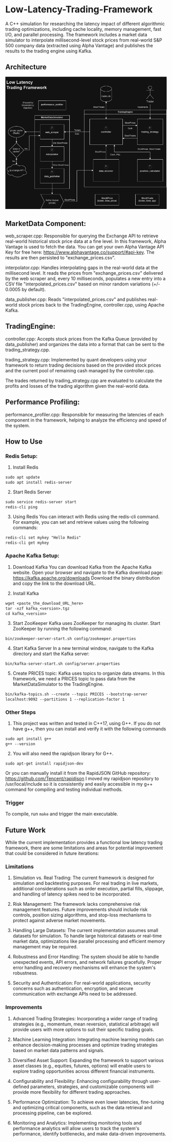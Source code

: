 # Low-Latency-Trading-Framework
A C++ simulation for researching the latency impact of different algorithmic trading optimizations, including cache locality, memory management, fast I/O, and parallel processing. The framework includes a market data simulator to interpolate millisecond-level stock prices from real-world S&P 500 company data (extracted using Alpha Vantage) and publishes the results to the trading engine using Kafka.

## Architecture
![alt text](https://github.com/Erik-Kelemen/Low-Latency-Trading-Framework/blob/main/imgs/LLFT-Architecture.drawio.png)

## MarketData Component:

web_scraper.cpp: Responsible for querying the Exchange API to retrieve real-world historical stock price data at a fine level.  In this framework, Alpha Vantage is used to fetch the data. You can get your own Alpha Vantage API Key for free here: https://www.alphavantage.co/support/#api-key.
The results are then persisted to "exchange_prices.csv".

interpolator.cpp: Handles interpolating gaps in the real-world data at the millisecond level. It reads the prices from "exchange_prices.csv" delivered by the web scraper and, every 10 milliseconds, populates a new entry into a CSV file "interpolated_prices.csv" based on minor random variations (+/- 0.0005 by default).

data_publisher.cpp: Reads "interpolated_prices.csv" and publishes real-world stock prices back to the TradingEngine, controller.cpp, using Apache Kafka.

## TradingEngine:

controller.cpp: Accepts stock prices from the Kafka Queue (provided by data_publisher) and organizes the data into a format that can be sent to the trading_strategy.cpp.

trading_strategy.cpp: Implemented by quant developers using your framework to return trading decisions based on the provided stock prices and the current pool of remaining cash managed by the controller.cpp.


The trades returned by trading_strategy.cpp are evaluated to calculate the profits and losses of the trading algorithm given the real-world data.


## Performance Profiling:

performance_profiler.cpp: Responsible for measuring the latencies of each component in the framework, helping to analyze the efficiency and speed of the system.

## How to Use
### Redis Setup:
1. Install Redis

```
sudo apt update
sudo apt install redis-server
```
 2. Start Redis Server
```
sudo service redis-server start
redis-cli ping
```
3. Using Redis
You can interact with Redis using the redis-cli command. For example, you can set and retrieve values using the following commands:
```
redis-cli set mykey "Hello Redis"
redis-cli get mykey
```
### Apache Kafka Setup:
1. Download Kafka
You can download Kafka from the Apache Kafka website. Open your browser and navigate to the Kafka download page: https://kafka.apache.org/downloads
Download the binary distribution and copy the link to the download URL.

2. Install Kafka
```
wget <paste_the_download_URL_here>
tar -xzf kafka_<version>.tgz
cd kafka_<version>
```
3. Start ZooKeeper
Kafka uses ZooKeeper for managing its cluster. Start ZooKeeper by running the following command:
```
bin/zookeeper-server-start.sh config/zookeeper.properties
```
4. Start Kafka Server
In a new terminal window, navigate to the Kafka directory and start the Kafka server:
```
bin/kafka-server-start.sh config/server.properties
```
5. Create PRICES topic:
Kafka uses topics to organize data streams. In this framework, we need a PRICES topic to pass data from the MarketDataSimulator to the TradingEngine.
```
bin/kafka-topics.sh --create --topic PRICES --bootstrap-server localhost:9092 --partitions 1 --replication-factor 1
```
### Other Steps
1. This project was written and tested in C++17, using G++. If you do not have g++, then you can install and verify it with the following commands
```
sudo apt install g++
g++ --version
```
2. You will also need the rapidjson library for G++.
```
sudo apt-get install rapidjson-dev
```
Or you can manually install it from the RapidJSON GitHub repository: https://github.com/Tencent/rapidjson
I moved my rapidjson repository to /usr/local/include so it is consistently and easily accessible in my g++ command for compiling and testing individual methods.

### Trigger 
To compile, run ```make```  and trigger the main executable.

## Future Work
While the current implementation provides a functional low latency trading framework, there are some limitations and areas for potential improvement that could be considered in future iterations:

### Limitations

1. Simulation vs. Real Trading: The current framework is designed for simulation and backtesting purposes. For real trading in live markets, additional considerations such as order execution, partial fills, slippage, and handling of latency spikes need to be incorporated.

2. Risk Management: The framework lacks comprehensive risk management features. Future improvements should include risk controls, position sizing algorithms, and stop-loss mechanisms to protect against adverse market movements.

3. Handling Large Datasets: The current implementation assumes small datasets for simulation. To handle large historical datasets or real-time market data, optimizations like parallel processing and efficient memory management may be required.

4. Robustness and Error Handling: The system should be able to handle unexpected events, API errors, and network failures gracefully. Proper error handling and recovery mechanisms will enhance the system's robustness.

5. Security and Authentication: For real-world applications, security concerns such as authentication, encryption, and secure communication with exchange APIs need to be addressed.

### Improvements
1. Advanced Trading Strategies: Incorporating a wider range of trading strategies (e.g., momentum, mean reversion, statistical arbitrage) will provide users with more options to suit their specific trading goals.

2. Machine Learning Integration: Integrating machine learning models can enhance decision-making processes and optimize trading strategies based on market data patterns and signals.

3. Diversified Asset Support: Expanding the framework to support various asset classes (e.g., equities, futures, options) will enable users to explore trading opportunities across different financial instruments.

4. Configurability and Flexibility: Enhancing configurability through user-defined parameters, strategies, and customizable components will provide more flexibility for different trading approaches.

5. Performance Optimization: To achieve even lower latencies, fine-tuning and optimizing critical components, such as the data retrieval and processing pipeline, can be explored.

6. Monitoring and Analytics: Implementing monitoring tools and performance analytics will allow users to track the system's performance, identify bottlenecks, and make data-driven improvements.

